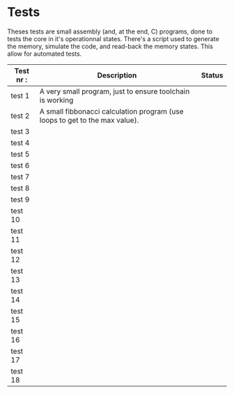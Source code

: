 # Tests

Theses tests are small assembly (and, at the end, C) programs, done to tests the core in it's operationnal states.
There's a script used to generate the memory, simulate the code, and read-back the memory states. This allow for automated tests.

| Test nr : | Description                                                                 | Status |
| --------- | --------------------------------------------------------------------------- | ------ |
| test 1    | A very small program, just to ensure toolchain is working                   |        |
| test 2    | A small fibbonacci calculation program (use loops to get to the max value). |        |
| test 3    |                                                                             |        |
| test 4    |                                                                             |        |
| test 5    |                                                                             |        |
| test 6    |                                                                             |        |
| test 7    |                                                                             |        |
| test 8    |                                                                             |        |
| test 9    |                                                                             |        |
| test 10   |                                                                             |        |
| test 11   |                                                                             |        |
| test 12   |                                                                             |        |
| test 13   |                                                                             |        |
| test 14   |                                                                             |        |
| test 15   |                                                                             |        |
| test 16   |                                                                             |        |
| test 17   |                                                                             |        |
| test 18   |                                                                             |        |
